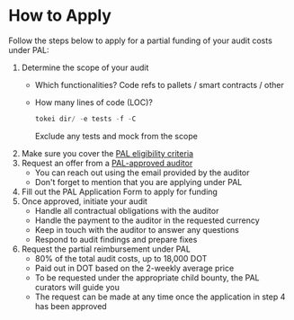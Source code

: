 # How to Apply

Follow the steps below to apply for a partial funding of your audit costs under PAL:

1. Determine the scope of your audit
     - Which functionalities? 
       Code refs to pallets / smart contracts / other
        
     - How many lines of code (LOC)?   
        ```jsx
        tokei dir/ -e tests -f -C
        ```
        
       Exclude any tests and mock from the scope
2. Make sure you cover the [PAL eligibility criteria](/applications_criteria.md#eligibility-criteria)
3. Request an offer from a [PAL-approved auditor](/auditors.md)
     - You can reach out using the email provided by the auditor
     - Don't forget to mention that you are applying under PAL
4. Fill out the PAL Application Form to apply for funding
5. Once approved, initiate your audit
     - Handle all contractual obligations with the auditor
     - Handle the payment to the auditor in the requested currency
     - Keep in touch with the auditor to answer any questions 
     - Respond to audit findings and prepare fixes
6. Request the partial reimbursement under PAL
     - 80% of the total audit costs, up to 18,000 DOT
     - Paid out in DOT based on the 2-weekly average price
     - To be requested under the appropriate child bounty, the PAL curators will guide you
     - The request can be made at any time once the application in step 4 has been approved
